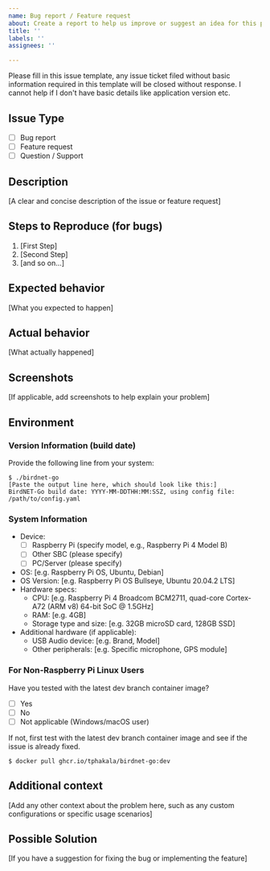 ```yaml
---
name: Bug report / Feature request
about: Create a report to help us improve or suggest an idea for this project
title: ''
labels: ''
assignees: ''

---
```

Please fill in this issue template, any issue ticket filed without basic information required in this template will be closed without response. I cannot help if I don't have basic details like application version etc.

## Issue Type
- [ ] Bug report
- [ ] Feature request
- [ ] Question / Support

## Description
[A clear and concise description of the issue or feature request]

## Steps to Reproduce (for bugs)
1. [First Step]
2. [Second Step]
3. [and so on...]

## Expected behavior
[What you expected to happen]

## Actual behavior
[What actually happened]

## Screenshots
[If applicable, add screenshots to help explain your problem]

## Environment
### Version Information (build date)
Provide the following line from your system:
```
$ ./birdnet-go
[Paste the output line here, which should look like this:]
BirdNET-Go build date: YYYY-MM-DDTHH:MM:SSZ, using config file: /path/to/config.yaml
```

### System Information
- Device: 
  - [ ] Raspberry Pi (specify model, e.g., Raspberry Pi 4 Model B)
  - [ ] Other SBC (please specify)
  - [ ] PC/Server (please specify)
- OS: [e.g. Raspberry Pi OS, Ubuntu, Debian]
- OS Version: [e.g. Raspberry Pi OS Bullseye, Ubuntu 20.04.2 LTS]
- Hardware specs:
  - CPU: [e.g. Raspberry Pi 4 Broadcom BCM2711, quad-core Cortex-A72 (ARM v8) 64-bit SoC @ 1.5GHz]
  - RAM: [e.g. 4GB]
  - Storage type and size: [e.g. 32GB microSD card, 128GB SSD]
- Additional hardware (if applicable):
  - USB Audio device: [e.g. Brand, Model]
  - Other peripherals: [e.g. Specific microphone, GPS module]

### For Non-Raspberry Pi Linux Users
Have you tested with the latest dev branch container image?
- [ ] Yes
- [ ] No
- [ ] Not applicable (Windows/macOS user)

If not, first test with the latest dev branch container image and see if the issue is already fixed.
```
$ docker pull ghcr.io/tphakala/birdnet-go:dev
```

## Additional context
[Add any other context about the problem here, such as any custom configurations or specific usage scenarios]

## Possible Solution
[If you have a suggestion for fixing the bug or implementing the feature]